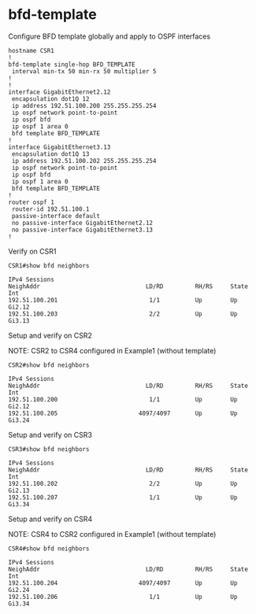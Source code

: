 # bfd-template


Configure BFD template globally and apply to OSPF interfaces

```
hostname CSR1
!
bfd-template single-hop BFD_TEMPLATE
 interval min-tx 50 min-rx 50 multiplier 5
!
!
interface GigabitEthernet2.12
 encapsulation dot1Q 12
 ip address 192.51.100.200 255.255.255.254
 ip ospf network point-to-point
 ip ospf bfd
 ip ospf 1 area 0
 bfd template BFD_TEMPLATE
!
interface GigabitEthernet3.13
 encapsulation dot1Q 13
 ip address 192.51.100.202 255.255.255.254
 ip ospf network point-to-point
 ip ospf bfd
 ip ospf 1 area 0
 bfd template BFD_TEMPLATE
!
router ospf 1
 router-id 192.51.100.1
 passive-interface default
 no passive-interface GigabitEthernet2.12
 no passive-interface GigabitEthernet3.13
!
```

Verify on CSR1

```
CSR1#show bfd neighbors 

IPv4 Sessions
NeighAddr                              LD/RD         RH/RS     State     Int
192.51.100.201                          1/1          Up        Up        Gi2.12
192.51.100.203                          2/2          Up        Up        Gi3.13

```



Setup and verify on CSR2

NOTE: CSR2 to CSR4 configured in Example1  (without template)

```
CSR2#show bfd neighbors 

IPv4 Sessions
NeighAddr                              LD/RD         RH/RS     State     Int
192.51.100.200                          1/1          Up        Up        Gi2.12
192.51.100.205                       4097/4097       Up        Up        Gi3.24

```


Setup and verify on CSR3

```
CSR3#show bfd neighbors 

IPv4 Sessions
NeighAddr                              LD/RD         RH/RS     State     Int
192.51.100.202                          2/2          Up        Up        Gi2.13
192.51.100.207                          1/1          Up        Up        Gi3.34

```

Setup and verify on CSR4

NOTE: CSR4 to CSR2 configured in Example1 (without template)

```
CSR4#show bfd neighbors 

IPv4 Sessions
NeighAddr                              LD/RD         RH/RS     State     Int
192.51.100.204                       4097/4097       Up        Up        Gi2.24
192.51.100.206                          1/1          Up        Up        Gi3.34


```
